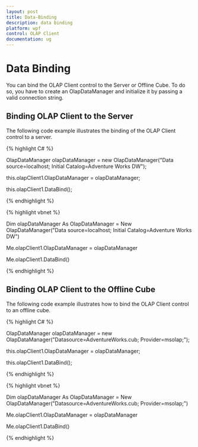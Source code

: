 ```yaml
---
layout: post
title: Data-Binding
description: data binding
platform: wpf
control: OLAP Client 
documentation: ug
---
```


# Data Binding

You can bind the OLAP Client control to the Server or Offline Cube. To do so, you have to create an OlapDataManager and initialize it 
by passing a valid connection string.

## Binding OLAP Client to the Server

The following code example illustrates the binding of the OLAP Client control to a server.

{% highlight C# %}  



OlapDataManager olapDataManager = new OlapDataManager("Data  source=localhost; Initial Catalog=Adventure Works DW");

this.olapClient1.OlapDataManager = olapDataManager;

this.olapClient1.DataBind();


{% endhighlight %} 

{% highlight vbnet %} 




Dim olapDataManager As OlapDataManager = New OlapDataManager("Data source=localhost; Initial Catalog=Adventure Works DW")

Me.olapClient1.OlapDataManager = olapDataManager

Me.olapClient1.DataBind()

{% endhighlight %}


## Binding OLAP Client to the Offline Cube

The following code example illustrates how to bind the OLAP Client control to an offline cube.

{% highlight C# %}  




OlapDataManager olapDataManager = new OlapDataManager("Datasource=AdventureWorks.cub; Provider=msolap;");

this.olapClient1.OlapDataManager = olapDataManager;

this.olapClient1.DataBind();

{% endhighlight %}

{% highlight vbnet %} 





Dim olapDataManager As OlapDataManager = New OlapDataManager("Datasource=AdventureWorks.cub; Provider=msolap;")

Me.olapClient1.OlapDataManager = olapDataManager

Me.olapClient1.DataBind()

{% endhighlight %}



